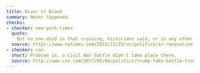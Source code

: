 ```yaml
---
title: River of Blood
summary: Never happened.
checks:
- checker: new-york-times
  quote:
    But no one died in that crossing, historians said, or in any other notable Civil War engagement on the spot.
  source: https://www.nytimes.com/2015/11/25/us/politics/in-renovation-of-golf-club-donald-trump-also-dressed-up-history.html
- checker: cnn
  short: Problem is, a Civil War battle didn't take place there.
  source: http://www.cnn.com/2017/05/04/politics/trump-fake-battle-trnd/index.html
---
```

